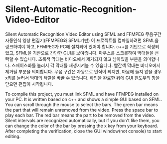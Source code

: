 # Silent-Automatic-Recognition-Video-Editor
Silent Automatic Recognition Video Editor using SFML and FFMPEG
무음구간 자동인식 영상 편집기(FFMPEG와 SFML기반)
이 프로젝트를 컴파일하려면 SFML을 링크하여야 하고, FFMPEG가 PC에 설치되어 있어야 합니다.
c++를 기반으로 작성되었고, SFML을 기반으로 간단한 GUI를 보여줍니다.
마우스를 스크롤하여 막대들을 선택할 수 있습니다.
초록색 막대는 비디오에서 제거되지 않고 남아있을 부분을 의미합니다.
스페이스바를 눌러서 각 막대를 재생시켜볼 수 있습니다.
빨간색 막대는 비디오에서 제거될 부분을 의미합니다. 무음 구간은 자동으로 인식이 되지만, 마음에 들지 않을 경우 x키를 눌러서 막대의 색깔을 바꿀 수 있습니다.
확인을 완료한 뒤에 GUI 윈도우의 창을 닫으면 편집이 시작됩니다.

To compile this project, you must link SFML and have FFMPEG installed on your PC.
It is written based on c++ and shows a simple GUI based on SFML.
You can scroll through the mouse to select the bars.
The green bar means the part that will remain unremoved from the video.
Press the space bar to play each bar.
The red bar means the part to be removed from the video. Silent intervals are recognized automatically, but if you don't like them, you can change the color of the bar by pressing the x key from your keyboard.
After completing the verification, close the GUI window(not console) to start editing.


